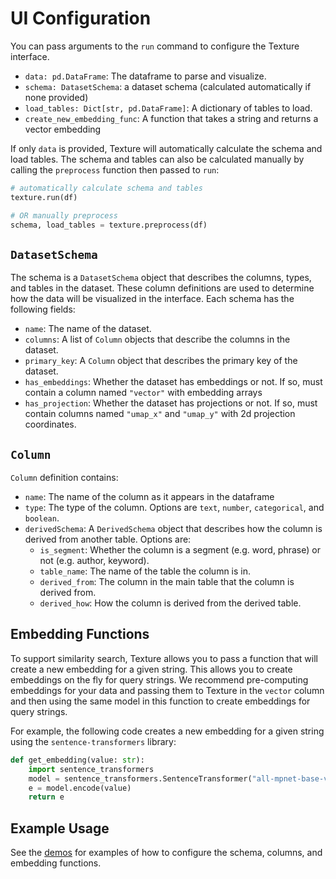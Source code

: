# UI Configuration

You can pass arguments to the `run` command to configure the Texture interface.

- `data: pd.DataFrame`: The dataframe to parse and visualize.
- `schema: DatasetSchema`: a dataset schema (calculated automatically if none provided)
- `load_tables: Dict[str, pd.DataFrame]`: A dictionary of tables to load.
- `create_new_embedding_func`: A function that takes a string and returns a vector embedding

If only `data` is provided, Texture will automatically calculate the schema and load tables. The schema and tables can also be calculated manually by calling the `preprocess` function then passed to `run`:

```python
# automatically calculate schema and tables
texture.run(df)

# OR manually preprocess
schema, load_tables = texture.preprocess(df)
```

## `DatasetSchema`

The schema is a `DatasetSchema` object that describes the columns, types, and tables in the dataset. These column definitions are used to determine how the data will be visualized in the interface. Each schema has the following fields:

- `name`: The name of the dataset.
- `columns`: A list of `Column` objects that describe the columns in the dataset.
- `primary_key`: A `Column` object that describes the primary key of the dataset.
- `has_embeddings`: Whether the dataset has embeddings or not. If so, must contain a column named `"vector"` with embedding arrays
- `has_projection`: Whether the dataset has projections or not. If so, must contain columns named `"umap_x"` and `"umap_y"` with 2d projection coordinates.

## `Column`

`Column` definition contains:

- `name`: The name of the column as it appears in the dataframe
- `type`: The type of the column. Options are `text`, `number`, `categorical`, and `boolean`.
- `derivedSchema`: A `DerivedSchema` object that describes how the column is derived from another table. Options are:
  - `is_segment`: Whether the column is a segment (e.g. word, phrase) or not (e.g. author, keyword).
  - `table_name`: The name of the table the column is in.
  - `derived_from`: The column in the main table that the column is derived from.
  - `derived_how`: How the column is derived from the derived table.

## Embedding Functions

To support similarity search, Texture allows you to pass a function that will create a new embedding for a given string. This allows you to create embeddings on the fly for query strings. We recommend pre-computing embeddings for your data and passing them to Texture in the `vector` column and then using the same model in this function to create embeddings for query strings.

For example, the following code creates a new embedding for a given string using the `sentence-transformers` library:

```python
def get_embedding(value: str):
    import sentence_transformers
    model = sentence_transformers.SentenceTransformer("all-mpnet-base-v2")
    e = model.encode(value)
    return e

```

## Example Usage

See the [demos](/demo-1) for examples of how to configure the schema, columns, and embedding functions.
